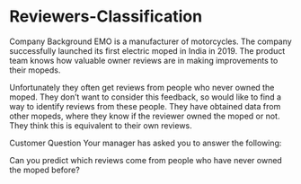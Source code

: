 # Reviewers-Classification
Company Background
EMO is a manufacturer of motorcycles. The company successfully launched its first electric moped in India in 2019. The product team knows how valuable owner reviews are in making improvements to their mopeds.

Unfortunately they often get reviews from people who never owned the moped. They don’t want to consider this feedback, so would like to find a way to identify reviews from these people. They have obtained data from other mopeds, where they know if the reviewer owned the moped or not. They think this is equivalent to their own reviews.

Customer Question
Your manager has asked you to answer the following:

Can you predict which reviews come from people who have never owned the moped before?
